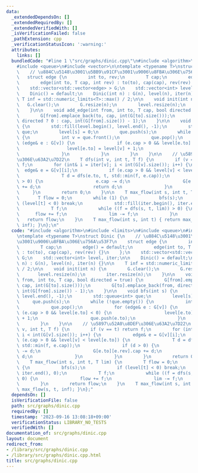 ```yaml
---
data:
  _extendedDependsOn: []
  _extendedRequiredBy: []
  _extendedVerifiedWith: []
  _isVerificationFailed: false
  _pathExtension: cpp
  _verificationStatusIcon: ':warning:'
  attributes:
    links: []
  bundledCode: "#line 1 \"src/graphs/dinic.cpp\"\n#include <algorithm>\n#include <limits>\n\
    #include <queue>\n#include <vector>\n\ntemplate <typename T>\nstruct Dinic {\n\
    \    // \u884C\u5148\u3001\u5BB9\u91CF\u3001\u9006\u8FBA\u306E\u756A\u53F7\n \
    \   struct edge {\n        int to, rev;\n        T cap;\n        edge() = default;\n\
    \        edge(int to, T cap, int rev) : to(to), cap(cap), rev(rev) {}\n    };\n\
    \    std::vector<std::vector<edge> > G;\n    std::vector<int> level, iter;\n\n\
    \    Dinic() = default;\n    Dinic(int n) : G(n), level(n), iter(n) {}\n\n   \
    \ T inf = std::numeric_limits<T>::max() / 2;\n\n    void init(int n) {\n     \
    \   G.clear();\n        G.resize(n);\n        level.resize(n);\n        iter.resize(n);\n\
    \    }\n\n    void add_edge(int from, int to, T cap, bool directed = true) {\n\
    \        G[from].emplace_back(to, cap, int(G[to].size()));\n        G[to].emplace_back(from,\
    \ directed ? 0 : cap, int(G[from].size()) - 1);\n    }\n\n    void bfs(int s)\
    \ {\n        std::fill(level.begin(), level.end(), -1);\n        std::queue<int>\
    \ que;\n        level[s] = 0;\n        que.push(s);\n        while (!que.empty())\
    \ {\n            int v = que.front();\n            que.pop();\n            for\
    \ (edge& e : G[v]) {\n                if (e.cap > 0 && level[e.to] < 0) {\n  \
    \                  level[e.to] = level[v] + 1;\n                    que.push(e.to);\n\
    \                }\n            }\n        }\n    }\n\n    // \u5897\u52A0\u8DEF\
    \u306E\u63A2\u7D22\n    T dfs(int v, int t, T f) {\n        if (v == t) return\
    \ f;\n        for (int& i = iter[v]; i < int(G[v].size()); i++) {\n          \
    \  edge& e = G[v][i];\n            if (e.cap > 0 && level[v] < level[e.to]) {\n\
    \                T d = dfs(e.to, t, std::min(f, e.cap));\n                if (d\
    \ > 0) {\n                    e.cap -= d;\n                    G[e.to][e.rev].cap\
    \ += d;\n                    return d;\n                }\n            }\n   \
    \     }\n        return 0;\n    }\n\n    T max_flow(int s, int t, T lim) {\n \
    \       T flow = 0;\n        while (1) {\n            bfs(s);\n            if\
    \ (level[t] < 0) break;\n            std::fill(iter.begin(), iter.end(), 0);\n\
    \            T f;\n            while ((f = dfs(s, t, lim)) > 0) {\n          \
    \      flow += f;\n                lim -= f;\n            }\n        }\n     \
    \   return flow;\n    }\n    T max_flow(int s, int t) { return max_flow(s, t,\
    \ inf); }\n};\n"
  code: "#include <algorithm>\n#include <limits>\n#include <queue>\n#include <vector>\n\
    \ntemplate <typename T>\nstruct Dinic {\n    // \u884C\u5148\u3001\u5BB9\u91CF\
    \u3001\u9006\u8FBA\u306E\u756A\u53F7\n    struct edge {\n        int to, rev;\n\
    \        T cap;\n        edge() = default;\n        edge(int to, T cap, int rev)\
    \ : to(to), cap(cap), rev(rev) {}\n    };\n    std::vector<std::vector<edge> >\
    \ G;\n    std::vector<int> level, iter;\n\n    Dinic() = default;\n    Dinic(int\
    \ n) : G(n), level(n), iter(n) {}\n\n    T inf = std::numeric_limits<T>::max()\
    \ / 2;\n\n    void init(int n) {\n        G.clear();\n        G.resize(n);\n \
    \       level.resize(n);\n        iter.resize(n);\n    }\n\n    void add_edge(int\
    \ from, int to, T cap, bool directed = true) {\n        G[from].emplace_back(to,\
    \ cap, int(G[to].size()));\n        G[to].emplace_back(from, directed ? 0 : cap,\
    \ int(G[from].size()) - 1);\n    }\n\n    void bfs(int s) {\n        std::fill(level.begin(),\
    \ level.end(), -1);\n        std::queue<int> que;\n        level[s] = 0;\n   \
    \     que.push(s);\n        while (!que.empty()) {\n            int v = que.front();\n\
    \            que.pop();\n            for (edge& e : G[v]) {\n                if\
    \ (e.cap > 0 && level[e.to] < 0) {\n                    level[e.to] = level[v]\
    \ + 1;\n                    que.push(e.to);\n                }\n            }\n\
    \        }\n    }\n\n    // \u5897\u52A0\u8DEF\u306E\u63A2\u7D22\n    T dfs(int\
    \ v, int t, T f) {\n        if (v == t) return f;\n        for (int& i = iter[v];\
    \ i < int(G[v].size()); i++) {\n            edge& e = G[v][i];\n            if\
    \ (e.cap > 0 && level[v] < level[e.to]) {\n                T d = dfs(e.to, t,\
    \ std::min(f, e.cap));\n                if (d > 0) {\n                    e.cap\
    \ -= d;\n                    G[e.to][e.rev].cap += d;\n                    return\
    \ d;\n                }\n            }\n        }\n        return 0;\n    }\n\n\
    \    T max_flow(int s, int t, T lim) {\n        T flow = 0;\n        while (1)\
    \ {\n            bfs(s);\n            if (level[t] < 0) break;\n            std::fill(iter.begin(),\
    \ iter.end(), 0);\n            T f;\n            while ((f = dfs(s, t, lim)) >\
    \ 0) {\n                flow += f;\n                lim -= f;\n            }\n\
    \        }\n        return flow;\n    }\n    T max_flow(int s, int t) { return\
    \ max_flow(s, t, inf); }\n};"
  dependsOn: []
  isVerificationFile: false
  path: src/graphs/dinic.cpp
  requiredBy: []
  timestamp: '2023-09-16 13:08:18+09:00'
  verificationStatus: LIBRARY_NO_TESTS
  verifiedWith: []
documentation_of: src/graphs/dinic.cpp
layout: document
redirect_from:
- /library/src/graphs/dinic.cpp
- /library/src/graphs/dinic.cpp.html
title: src/graphs/dinic.cpp
---
```

